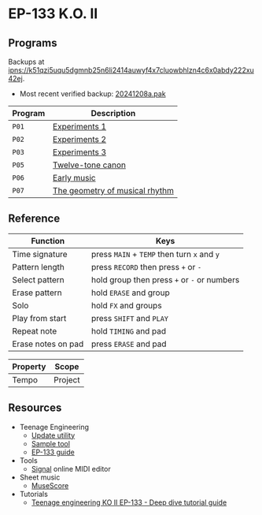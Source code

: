 # EP-133 K.O. II


## Programs

Backups at [ipns://k51qzi5uqu5dgmnb25n6li2414auwyf4x7cluowbhlzn4c6x0abdy222xu42ej](http://ipfs.io/ipns/k51qzi5uqu5dgmnb25n6li2414auwyf4x7cluowbhlzn4c6x0abdy222xu42ej).

- Most recent verified backup: [20241208a.pak](https://ipfs.io/ipns/k51qzi5uqu5dgmnb25n6li2414auwyf4x7cluowbhlzn4c6x0abdy222xu42ej/20241208a.pak)

| Program | Description                                                                        |
|---------|------------------------------------------------------------------------------------|
| `P01`   | [Experiments 1](Experiments/ReadMe.md#program-1)                                   |
| `P02`   | [Experiments 2](Experiments/ReadMe.md#program-2)                                   |
| `P03`   | [Experiments 3](Experiments/ReadMe.md#program-3)                                   |
| `P05`   | [Twelve-tone canon](Twelve-tone%20canon/ReadMe.md)                                 |
| `P06`   | [Early music](Early%20music/ReadMe.md)                                             |
| `P07`   | [The geometry of musical rhythm](The%20geometry%20of%20musical%20rhythm/ReadMe.md) |


## Reference

| Function           | Keys                                        |
| ------------------ | ------------------------------------------- |
| Time signature     | press `MAIN` + `TEMP` then turn `x` and `y` |
| Pattern length     | press `RECORD` then press `+` or `-`        |
| Select pattern     | hold group then press `+` or `-` or numbers |
| Erase pattern      | hold `ERASE` and group                      |
| Solo               | hold `FX` and groups                        |
| Play from start    | press `SHIFT` and `PLAY`                    |
| Repeat note        | hold `TIMING` and pad                       |
| Erase notes on pad | press `ERASE` and pad                       |

| Property | Scope   |
| -------- | ------- |
| Tempo    | Project |


## Resources

- Teenage Engineering
    - [Update utility](https://teenage.engineering/apps/update)
    - [Sample tool](https://teenage.engineering/apps/ep-sample-tool)
    - [EP-133 guide](https://teenage.engineering/guides/ep-133)
- Tools
    - [Signal](https://signal.vercel.app/) online MIDI editor
- Sheet music
    - [MuseScore](https://musescore.com/)
 - Tutorials
    - [Teenage engineering KO II EP-133 - Deep dive tutorial guide](https://youtu.be/czGfzmni7q4)
